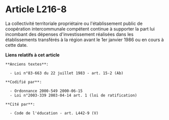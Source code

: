 # Article L216-8

La collectivité territoriale propriétaire ou l'établissement public de coopération intercommunale compétent continue à
supporter la part lui incombant des dépenses d'investissement réalisées dans les établissements transférés à la région avant
le 1er janvier 1986 ou en cours à cette date.

**Liens relatifs à cet article**

	**Anciens textes**:

	  - Loi n°83-663 du 22 juillet 1983 - art. 15-2 (Ab)

	**Codifié par**:

	  - Ordonnance 2000-549 2000-06-15
	  - Loi n°2003-339 2003-04-14 art. 1 (loi de ratification)

	**Cité par**:

	  - Code de l'éducation - art. L442-9 (V)
